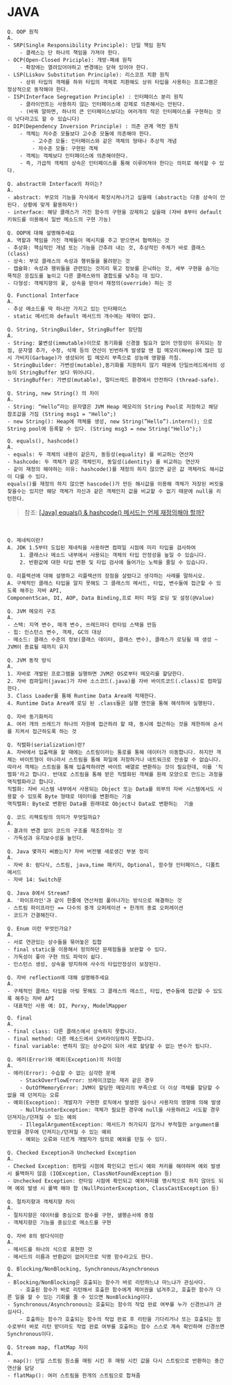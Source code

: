 # JAVA
<!-- > **Q. OOP 원칙**   
> A.   
> - **SRP(Single Responsibility Principle): `단일 책임 원칙`**   
>   - 클래스는 단 하나의 책임을 가져야 한다.
> - **OCP(Open-Closed Priciple): `개방-폐쇄 원칙`**   
>   - 확장에는 열려있어야하고 변경에는 닫혀 있어야 한다.
> - **LSP(Liskov Substitution Principle): `리스코프 치환 원칙`**
>      - 상위 타입의 객체를 하위 타입의 객체로 치환해도 상위 타입을 사용하는 프로그램은 정상적으로 동작해야 한다.   
> - **ISP(Interface Segregation Principle) : `인터페이스 분리 원칙`**   
>      - 클라이언트는 사용하지 않는 인터페이스에 강제로 의존해서는 안된다.
(바꿔 말하면, 하나의 큰 인터페이스보다는 여러개의 작은 인터페이스를 구현하는 것이 낫다라고도 할 수 있습니다)
> - **DIP(Dependency Inversion Principle) : `의존 관계 역전 원칙`**
>      - 객체는 저수준 모듈보다 고수준 모듈에 의존해야 한다.   
>          - 고수준 모듈: 인터페이스와 같은 객체의 형태나 추상적 개념
>          - 저수준 모듈: 구현된 객체
>      - 객체는 객체보다 인터페이스에 의존해야한다.
>      - 즉, 가급적 객체의 상속은 인터페이스를 통해 이루어져야 한다는 의미로 해석할 수 있다. -->

```
Q. OOP 원칙
A.   
- SRP(Single Responsibility Principle): 단일 책임 원칙   
    - 클래스는 단 하나의 책임을 가져야 한다.
- OCP(Open-Closed Priciple): 개방-폐쇄 원칙   
    - 확장에는 열려있어야하고 변경에는 닫혀 있어야 한다.
- LSP(Liskov Substitution Principle): 리스코프 치환 원칙
    - 상위 타입의 객체를 하위 타입의 객체로 치환해도 상위 타입을 사용하는 프로그램은 정상적으로 동작해야 한다.   
- ISP(Interface Segregation Principle) : 인터페이스 분리 원칙   
    - 클라이언트는 사용하지 않는 인터페이스에 강제로 의존해서는 안된다.
    - (바꿔 말하면, 하나의 큰 인터페이스보다는 여러개의 작은 인터페이스를 구현하는 것이 낫다라고도 할 수 있습니다)
- DIP(Dependency Inversion Principle) : 의존 관계 역전 원칙
    - 객체는 저수준 모듈보다 고수준 모듈에 의존해야 한다.   
        - 고수준 모듈: 인터페이스와 같은 객체의 형태나 추상적 개념
        - 저수준 모듈: 구현된 객체
    - 객체는 객체보다 인터페이스에 의존해야한다.
    - 즉, 가급적 객체의 상속은 인터페이스를 통해 이루어져야 한다는 의미로 해석할 수 있다.
```

```
Q. abstract와 Interface의 차이는?
A.
- abstract: 부모의 기능을 자식에서 확장시켜나가고 싶을때 (abstract는 다중 상속이 안된다. 상황에 맞게 활용하자!)
- interface: 해당 클래스가 가진 함수의 구현을 강제하고 싶을때 (자바 8부터 default 키워드를 이용해서 일반 메소드의 구현 가능)
```

```
Q. OOP에 대해 설명해주세요
A. 역할과 책임을 가진 객체들이 메시지를 주고 받으면서 협력하는 것
- 추상화: 핵심적인 개념 또는 기능을 간추려 내는 것, 추상적인 주체가 바로 클래스(class)
- 상속: 부모 클래스의 속성과 행위들을 물려받는 것
- 캡슐화: 속성과 행위들을 관련있는 것끼리 묶고 정보를 은닉하는 것, 세부 구현을 숨기는 목적은 응집도를 높이고 다른 클래스와의 결합도를 낮추는 데 있다.
- 다형성: 객체지향의 꽃, 상속을 받아서 재정의(override) 하는 것
```

```
Q. Functional Interface
A. 
- 추상 메소드를 딱 하나만 가지고 있는 인터페이스
- static 메서드와 default 메서드의 개수에는 제약이 없다.
```

```
Q. String, StringBuilder, StringBuffer 장단점
A. 
- String: 불변성(immutable)이므로 동기화를 신경쓸 필요가 없어 안정성이 유지되는 장점, 문자열 추가, 수정, 삭제 등의 연산이 빈번하게 발생할 땐 힙 메모리(Heep)에 많은 임시 가비지(Garbage)가 생성되어 힙 메모리 부족으로 성능에 영향을 끼침.
- StringBuilder: 가변성(mutable),동기화를 지원하지 않기 때문에 단일쓰레드에서의 성능이 StringBuffer 보다 뛰어나다.
- StringBuffer: 가변성(mutable), 멀티쓰레드 환경에서 안전하다 (thread-safe).
```

```
Q. String, new String() 의 차이
A. 
- String: “Hello”라는 문자열은 JVM Heap 메모리의 String Pool로 저장하고 해당 참조값을 가짐 (String msg1 = "Hello";)
- new String(): Heap에 객체를 생성, new String(”Hello”).intern(); 으로 String pool에 등록할 수 있다. (String msg3 = new String("Hello");)
```

```
Q. equals(), hashcode()
A. 
- equals: 두 객체의 내용이 같은지, 동등성(equality) 를 비교하는 연산자
- hashcode: 두 객체가 같은 객체인지, 동일성(identity) 를 비교하는 연산자
- 같이 재정의 해야하는 이유: hashcode()를 재정의 하지 않으면 같은 값 객체라도 해시값이 다를 수 있다.
equals()를 재정의 하지 않으면 hascode()가 만든 해시값을 이용해 객체가 저장된 버킷을 찾을수는 있지만 해당 객체가 자신과 같은 객체인지 값을 비교할 수 없기 때문에 null을 리턴한다.
```
> 참조: [[Java] equals() & hashcode() 메서드는 언제 재정의해야 할까?](https://velog.io/@sonypark/Java-equals-hascode-%EB%A9%94%EC%84%9C%EB%93%9C%EB%8A%94-%EC%96%B8%EC%A0%9C-%EC%9E%AC%EC%A0%95%EC%9D%98%ED%95%B4%EC%95%BC-%ED%95%A0%EA%B9%8C)

<br>

```
Q. 제네릭이란?
A. JDK 1.5부터 도입된 제네릭을 사용하면 컴파일 시점에 미리 타입을 검사하여
    1. 클래스나 메소드 내부에서 사용되는 객체의 타입 안정성을 높일 수 있습니다.
    2. 반환값에 대한 타입 변환 및 타입 검사에 들어가는 노력을 줄일 수 있습니다.
```

```
Q. 리플렉션에 대해 설명하고 리플렉션의 장점을 살렸다고 생각하는 사례를 말하시오.
A. 구체적인 클래스 타입을 알지 못해도 그 클래스의 메서드, 타입, 변수들에 접근할 수 있도록 해주는 자바 API,
ComponentScan, DI, AOP, Data Binding,프로 퍼티 파일 로딩 및 설정(@Value)
```

```
Q. JVM 메모리 구조
A. 
- 스택: 지역 변수, 매개 변수, 쓰레드마다 런타임 스택을 만듬
- 힙: 인스턴스 변수, 객체, GC의 대상
- 메소드: 클래스 수준의 정보(클래스 데이터, 클래스 변수), 클래스가 로딩될 때 생성 ~ JVM이 종료될 때까지 유지
```

```
Q. JVM 동작 방식
A. 
1. 자바로 개발된 프로그램을 실행하면 JVM은 OS로부터 메모리를 할당한다.
2. 자바 컴파일러(javac)가 자바 소스코드(.java)를 자바 바이트코드(.class)로 컴파일한다.
3. Class Loader를 통해 Runtime Data Area에 적재한다.
4. Runtime Data Area에 로딩 된 .class들은 실행 엔진을 통해 해석하여 실행된다.
```

```
Q. 자바 동기화처리
A. 여러 개의 쓰레드가 하나의 자원에 접근하려 할 때, 동시에 접근하는 것을 제한하여 순서를 지켜서 접근하도록 하는 것
```

```
Q. 직렬화(serialization)란?
A. 자바에서 입출력을 할 때에는 스트림이라는 통로를 통해 데이터가 이동합니다. 하지만 객체는 바이트형이 아니라서 스트림을 통해 파일에 저장하거나 네트워크로 전송할 수 없습니다.
따라서 객체는 스트림을 통해 입출력하려면 바이트 배열로 변환하는 것이 필요한데, 이를 '직렬화'라고 합니다. 반대로 스트림을 통해 받은 직렬화된 객체를 원래 모양으로 만드는 과정을 역직렬화라고 합니다.
직렬화: 자바 시스템 내부에서 사용되는 Object 또는 Data를 외부의 자바 시스템에서도 사용할 수 있또록 Byte 형태로 데이터를 변환하는 기술
역직렬화: Byte로 변환된 Data를 원래대로 Object나 Data로 변환하는  기술
```

```
Q. 코드 리팩토링의 의미가 무엇일까요?
A. 
- 결과의 변경 없이 코드의 구조를 재조정하는 것
- 가독성과 유지보수성을 높인다.
```

```
Q. Java 몇까지 써봤는지? 자바 버전별 새로생긴 부분 정리
A.
- 자바 8: 람다식, 스트림, java,time 패키지, Optional, 함수형 인터페이스, 디폴트 메서드
- 자바 14: Switch문
```

```
Q. Java 8에서 Stream?
A. '파이프라인'과 같이 한줄에 연산처럼 풀어나가는 방식으로 해결하는 것
- 스트림 파이프라인 == 다수의 중개 오퍼레이션 + 한개의 종료 오퍼레이션
- 코드가 간결해진다.
```

```
Q. Enum 이란 무엇인가요?
A. 
- 서로 연관있는 상수들을 묶어놓은 집합
- final static을 이용해서 정의하던 문제점들을 보완할 수 있다.
- 가독성이 좋아 구현 의도 파악이 쉽다.
- 인스턴스 생성, 상속을 방지하여 사수의 타입안정성이 보장된다.
```

```
Q. 자바 reflection에 대해 설명해주세요
A. 
- 구체적인 클래스 타입을 아맂 못해도 그 클래스의 메소드, 타입, 변수들에 접근할 수 있도록 해주는 자바 API
- 대표적인 사용 예: DI, Porxy, ModelMapper
```

```
Q. final
A.
- final class: 다른 클래스에서 상속하지 못합니다.
- final method: 다른 메소드에서 오버라이딩하지 못합니다.
- final variable: 변하지 않는 상수값이 되어 새로 할당할 수 없는 변수가 됩니다.
```

```
Q. 에러(Error)와 예외(Exception)의 차이점
A. 
- 에러(Error): 수습할 수 없는 심각한 문제
    - StackOverflowError: 브레이크없는 재귀 같은 경우
    - OutOfMemoryError: JVM이 할당한 메모리의 부족으로 더 이상 객체를 할당할 수 없을 때 던져지는 오류
- 예외(Exception): 개발자가 구현한 로직에서 발생한 실수나 사용자의 영향에 의해 발생
    - NullPointerException: 객체가 필요한 경우에 null을 사용하려고 시도할 경우 던져지는/던져질 수 있는 예외
    - IllegalArgumentException: 메서드가 허가되지 않거나 부적절한 argument를 받았을 경우에 던져지는/던져질 수 있는 예외
    - 예외는 오류와 다르게 개발자가 임의로 예외를 던질 수 있다.
```

```
Q. Checked Exception과 Unchecked Exception
A. 
- Checked Exception: 컴파일 시점에 확인되고 반드시 예외 처리를 해야하며 예외 발생 시 롤백하지 않음 (IOException, ClassNotFoundException 등)
- Unchecked Exception: 런타임 시점에 확인되고 예외처리를 명시적으로 하지 않아도 되며 예외 발생 시 롤백 해야 함 (NullPointerException, ClassCastException 등)
```

```
Q. 절차지향과 객체지향 차이
A. 
- 절차지향은 데이터를 중심으로 함수를 구현, 샐행순서에 중점
- 객체지향은 기능을 중심으로 메소드를 구현
```

```
Q. 자바 8의 람다식이란
A. 
- 메서드를 하나의 식으로 표현한 것
- 메서드의 이름과 반환값이 없어지므로 익명 함수라고도 한다.
```

```
Q. Blocking/NonBlocking, Synchronous/Asynchronous
A. 
- Blocking/NonBlocking은 호출되는 함수가 바로 리턴하느냐 마느냐가 관심사다.
    - 호출된 함수가 바로 리턴해서 호출한 함수에게 제어권을 넘겨주고, 호출한 함수가 다른 일을 할 수 있는 기회를 줄 수 있으면 NonBlocking이다.
- Synchronous/Asynchronous는 호출되는 함수의 작업 완료 여부를 누가 신경쓰냐가 관심사다.
    - 호출하는 함수가 호출되는 함수의 작업 완료 후 리턴을 기다리거나 또는 호출되는 함수로부터 바로 리턴 받더라도 작업 완료 여부를 호출하는 함수 스스로 계속 확인하며 신경쓰면 Synchronous이다.
```

```
Q. Stream map, flatMap 차이
A. 
- map(): 단일 스트림 원소를 매핑 시킨 후 매핑 시킨 값을 다시 스트림으로 반환하는 중간 연산을 담당
- flatMap(): 여러 스트림을 한개의 스트림으로 합쳐줌
```
